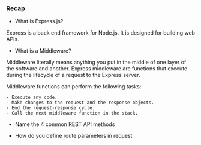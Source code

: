 ### Recap

- What is Express.js?

Express is a back end framework for Node.js. It is designed for building web APIs.

- What is a Middleware?

Middleware literally means anything you put in the middle of one layer of the software and another. Express middleware are functions that execute during the lifecycle of a request to the Express server.

Middleware functions can perform the following tasks:

    - Execute any code.
    - Make changes to the request and the response objects.
    - End the request-response cycle.
    - Call the next middleware function in the stack.

- Name the 4 common REST API methods

- How do you define route parameters in request
